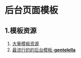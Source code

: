 # 后台页面模板

## 1.模板资源 

1. [大量模板资源](https://colorlib.com/wp/free-bootstrap-admin-dashboard-templates/)
2. [最流行的的后台模板-**gentelella**](https://github.com/puikinsh/gentelella)

